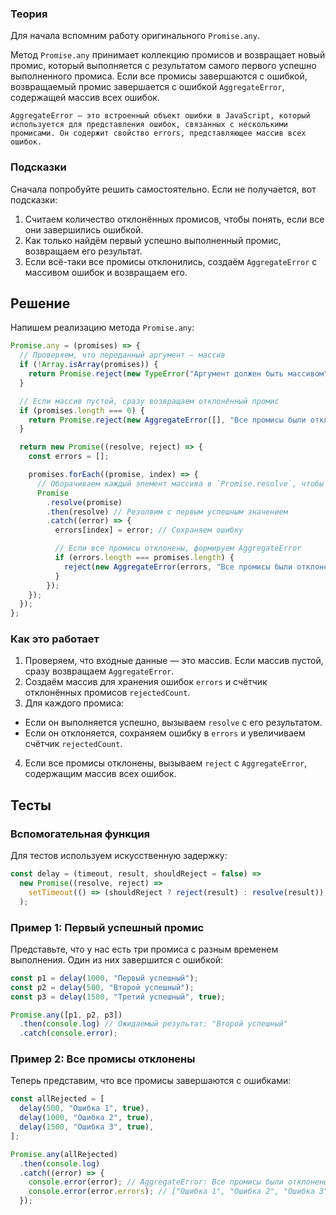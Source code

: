 ### Теория

Для начала вспомним работу оригинального `Promise.any`.

Метод `Promise.any` принимает коллекцию промисов и возвращает новый промис, который выполняется с результатом самого первого успешно выполненного промиса. Если все промисы завершаются с ошибкой, возвращаемый промис завершается с ошибкой `AggregateError`, содержащей массив всех ошибок.

```text
AggregateError — это встроенный объект ошибки в JavaScript, который используется для представления ошибок, связанных с несколькими промисами. Он содержит свойство errors, представляющее массив всех ошибок.
```

### Подсказки

Сначала попробуйте решить самостоятельно. Если не получается, вот подсказки:

1. Считаем количество отклонённых промисов, чтобы понять, если все они завершились ошибкой.
2. Как только найдём первый успешно выполненный промис, возвращаем его результат.
3. Если всё-таки все промисы отклонились, создаём `AggregateError` с массивом ошибок и возвращаем его.

## Решение

Напишем реализацию метода `Promise.any`:

```js
Promise.any = (promises) => {
  // Проверяем, что переданный аргумент — массив
  if (!Array.isArray(promises)) {
    return Promise.reject(new TypeError("Аргумент должен быть массивом"));
  }

  // Если массив пустой, сразу возвращаем отклонённый промис
  if (promises.length === 0) {
    return Promise.reject(new AggregateError([], "Все промисы были отклонены"));
  }

  return new Promise((resolve, reject) => {
    const errors = [];

    promises.forEach((promise, index) => {
      // Оборачиваем каждый элемент массива в `Promise.resolve`, чтобы корректно обрабатывать непромисы
      Promise
        .resolve(promise)
        .then(resolve) // Резолвим с первым успешным значением
        .catch((error) => {
          errors[index] = error; // Сохраняем ошибку

          // Если все промисы отклонены, формируем AggregateError
          if (errors.length === promises.length) {
            reject(new AggregateError(errors, "Все промисы были отклонены"));
          }
        });
    });
  });
};
```

### Как это работает

1. Проверяем, что входные данные — это массив. Если массив пустой, сразу возвращаем `AggregateError`.
2. Создаём массив для хранения ошибок `errors` и счётчик отклонённых промисов `rejectedCount`.
3. Для каждого промиса:
  - Если он выполняется успешно, вызываем `resolve` с его результатом.
  - Если он отклоняется, сохраняем ошибку в `errors` и увеличиваем счётчик `rejectedCount`.
4. Если все промисы отклонены, вызываем `reject` с `AggregateError`, содержащим массив всех ошибок.

## Тесты

### Вспомогательная функция

Для тестов используем искусственную задержку:

```js
const delay = (timeout, result, shouldReject = false) =>
  new Promise((resolve, reject) =>
    setTimeout(() => (shouldReject ? reject(result) : resolve(result)), timeout)
  );
```

### Пример 1: Первый успешный промис

Представьте, что у нас есть три промиса с разным временем выполнения. Один из них завершится с ошибкой:

```js
const p1 = delay(1000, "Первый успешный");
const p2 = delay(500, "Второй успешный");
const p3 = delay(1500, "Третий успешный", true);

Promise.any([p1, p2, p3])
  .then(console.log) // Ожидаемый результат: "Второй успешный"
  .catch(console.error);
```

### Пример 2: Все промисы отклонены

Теперь представим, что все промисы завершаются с ошибками:

```js
const allRejected = [
  delay(500, "Ошибка 1", true),
  delay(1000, "Ошибка 2", true),
  delay(1500, "Ошибка 3", true),
];

Promise.any(allRejected)
  .then(console.log)
  .catch((error) => {
    console.error(error); // AggregateError: Все промисы были отклонены
    console.error(error.errors); // ["Ошибка 1", "Ошибка 2", "Ошибка 3"]
  });
```
